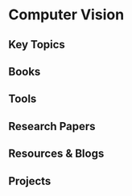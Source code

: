 # Computer Vision



## Key Topics





## Books




## Tools





## Research Papers







## Resources & Blogs









## Projects
